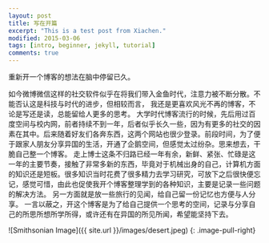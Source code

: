 ```yaml
---
layout: post
title: 写在开篇
excerpt: "This is a test post from Xiachen."
modified: 2015-03-06
tags: [intro, beginner, jekyll, tutorial]
comments: true
---
```


重新开一个博客的想法在脑中停留已久。

如今微博微信这样的社交软件似乎在将我们带入金鱼时代，注意力被不断分散。不能否认这是科技与时代的进步，但相较而言， 我还是更喜欢风光不再的博客，不论是写还是读，总能留给人更多的思考。
大学时代博客流行的时候，先后用过百度空间与校内网，前者持续不到一年，后者似乎长久一些，因为有更多的社交的因素在其中。后来随着好友们各奔东西，这两个网站也很少登录。前段时间，为了便于跟家人朋友分享异国的生活，开通了企鹅空间，但感觉太过纷杂。思来想去，干脆自己整一个博客。
走上博士这条不归路已经一年有余，新鲜、紧张、忙碌是这一年的主要节奏，接触了非常多新的东西，毕竟对于机械出身的自己，计算机方面的知识还是短板。很多知识当时花费了很多精力去学习研究，可放下之后很快便忘记，感觉可惜，由此也促使我开个博客整理学到的各种知识，主要是记录一些问题的解决方法。
另一方面就是放一些旅行的见闻，给自己留一份记忆也方便与人分享。
一言以蔽之，开这个博客是为了给自己提供一个思考的空间，记录与分享自己的所思所想所学所得，或许还有在异国的所见所闻，希望能坚持下去。


![Smithsonian Image]({{ site.url }}/images/desert.jpeg)
{: .image-pull-right}

